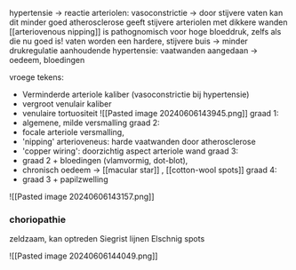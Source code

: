 hypertensie -> reactie arteriolen: vasoconstrictie -> door stijvere vaten kan dit minder goed
atherosclerose geeft stijvere arteriolen met dikkere wanden
[[arteriovenous nipping]] is pathognomisch voor hoge bloeddruk, zelfs als die nu goed is!
vaten worden een hardere, stijvere buis -> minder drukregulatie
aanhoudende hypertensie: vaatwanden aangedaan -> oedeem, bloedingen

vroege tekens:
- Verminderde arteriole kaliber (vasoconstrictie bij hypertensie)
- vergroot venulair kaliber
- venulaire tortuositeit
![[Pasted image 20240606143945.png]]
graad 1: 
- algemene, milde versmalling
graad 2: 
- focale arteriole versmalling, 
- 'nipping' arterioveneus: harde vaatwanden door atherosclerose 
- 'copper wiring': doorzichtig aspect arteriole wand
graad 3: 
- graad 2 + bloedingen (vlamvormig, dot-blot), 
- chronisch oedeem -> [[macular star]] , [[cotton-wool spots]]
graad 4: 
- graad 3 + papilzwelling


![[Pasted image 20240606143157.png]]

### choriopathie
zeldzaam, kan optreden
Siegrist lijnen
Elschnig spots

![[Pasted image 20240606144049.png]]